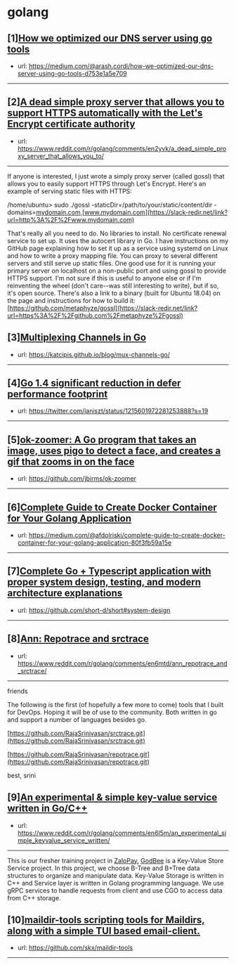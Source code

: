 # golang
## [1][How we optimized our DNS server using go tools](https://www.reddit.com/r/golang/comments/en4pds/how_we_optimized_our_dns_server_using_go_tools/)
- url: https://medium.com/@arash.cordi/how-we-optimized-our-dns-server-using-go-tools-d753e1a5e709
---

## [2][A dead simple proxy server that allows you to support HTTPS automatically with the Let's Encrypt certificate authority](https://www.reddit.com/r/golang/comments/en2yvk/a_dead_simple_proxy_server_that_allows_you_to/)
- url: https://www.reddit.com/r/golang/comments/en2yvk/a_dead_simple_proxy_server_that_allows_you_to/
---
If anyone is interested, I just wrote a simply proxy server (called gossl) that allows you to easily support HTTPS through Let's Encrypt. Here's an example of serving static files with HTTPS:

/home/ubuntu&gt; sudo ./gossl -staticDir=/path/to/your/static/content/dir -domains=[mydomain.com](https://slack-redir.net/link?url=http%3A%2F%2Fmydomain.com),[www.mydomain.com](https://slack-redir.net/link?url=http%3A%2F%2Fwww.mydomain.com)

That's really all you need to do. No libraries to install. No certificate renewal service to set up. It uses the autocert library in Go. I have instructions on my GitHub page explaining how to set it up as a service using systemd on Linux and how to write a proxy mapping file. You can proxy to several different servers and still serve up static files. One good use for it is running your primary server on localhost on a non-public port and using gossl to provide HTTPS support. I'm not sure if this is useful to anyone else or if I'm reinventing the wheel (don't care--was still interesting to write), but if so, it's open source. There's also a link to a binary (built for Ubuntu 18.04) on the page and instructions for how to build it: [https://github.com/metaphyze/gossl](https://slack-redir.net/link?url=https%3A%2F%2Fgithub.com%2Fmetaphyze%2Fgossl)
## [3][Multiplexing Channels in Go](https://www.reddit.com/r/golang/comments/en6nus/multiplexing_channels_in_go/)
- url: https://katcipis.github.io/blog/mux-channels-go/
---

## [4][Go 1.4 significant reduction in defer performance footprint](https://www.reddit.com/r/golang/comments/emr462/go_14_significant_reduction_in_defer_performance/)
- url: https://twitter.com/janiszt/status/1215601972281253888?s=19
---

## [5][ok-zoomer: A Go program that takes an image, uses pigo to detect a face, and creates a gif that zooms in on the face](https://www.reddit.com/r/golang/comments/en615f/okzoomer_a_go_program_that_takes_an_image_uses/)
- url: https://github.com/jbirms/ok-zoomer
---

## [6][Complete Guide to Create Docker Container for Your Golang Application](https://www.reddit.com/r/golang/comments/emxfxo/complete_guide_to_create_docker_container_for/)
- url: https://medium.com/@afdolriski/complete-guide-to-create-docker-container-for-your-golang-application-80f3fb59a15e
---

## [7][Complete Go + Typescript application with proper system design, testing, and modern architecture explanations](https://www.reddit.com/r/golang/comments/emyffo/complete_go_typescript_application_with_proper/)
- url: https://github.com/short-d/short#system-design
---

## [8][Ann: Repotrace and srctrace](https://www.reddit.com/r/golang/comments/en6mtd/ann_repotrace_and_srctrace/)
- url: https://www.reddit.com/r/golang/comments/en6mtd/ann_repotrace_and_srctrace/
---
friends

The following is the first (of hopefully a few more to come) tools that I built for DevOps. Hoping it will be of use to the community. Both written in go and support a number of languages besides go.

[https://github.com/RajaSrinivasan/srctrace.git](https://github.com/RajaSrinivasan/srctrace.git)

[https://github.com/RajaSrinivasan/repotrace.git](https://github.com/RajaSrinivasan/repotrace.git)

best, srini
## [9][An experimental &amp; simple key-value service written in Go/C++](https://www.reddit.com/r/golang/comments/en6l5m/an_experimental_simple_keyvalue_service_written/)
- url: https://www.reddit.com/r/golang/comments/en6l5m/an_experimental_simple_keyvalue_service_written/
---
This is our fresher training project in [ZaloPay.](https://github.com/zalopay-oss) [GodBee](https://github.com/zalopay-oss/godbee) is a Key-Value Store Service project. In this project, we choose B-Tree and B+Tree data structures to organize and manipulate data. Key-Value Storage is written in C++ and Service layer is written in Golang programming language. We use gRPC services to handle requests from client and use CGO to access data from C++ storage.
## [10][maildir-tools scripting tools for Maildirs, along with a simple TUI based email-client.](https://www.reddit.com/r/golang/comments/en5z7a/maildirtools_scripting_tools_for_maildirs_along/)
- url: https://github.com/skx/maildir-tools
---


